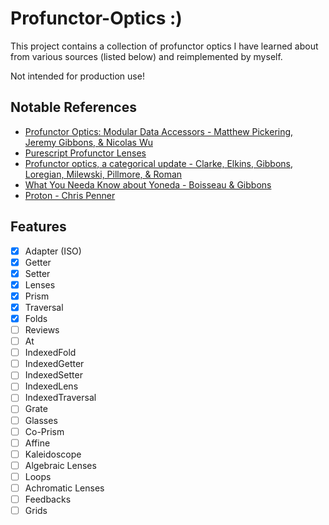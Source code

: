 # Profunctor-Optics :)

This project contains a collection of profunctor optics I have learned about from various sources (listed below) and reimplemented by myself.

Not intended for production use!

## Notable References
- [Profunctor Optics: Modular Data Accessors - Matthew Pickering, Jeremy Gibbons, & Nicolas Wu](http://www.cs.ox.ac.uk/people/jeremy.gibbons/publications/poptics.pdf)
- [Purescript Profunctor Lenses](https://pursuit.purescript.org/packages/purescript-profunctor-lenses/6.2.0)
- [Profunctor optics, a categorical update - Clarke, Elkins, Gibbons, Loregian, Milewski, Pillmore, & Roman](https://arxiv.org/pdf/2001.07488.pdf)
- [What You Needa Know about Yoneda - Boisseau & Gibbons](https://www.cs.ox.ac.uk/jeremy.gibbons/publications/proyo.pdf)
- [Proton - Chris Penner](https://github.com/chrispenner/proton)

## Features
- [x] Adapter (ISO)
- [x] Getter
- [x] Setter
- [x] Lenses
- [x] Prism
- [x] Traversal
- [x] Folds
- [ ] Reviews
- [ ] At
- [ ] IndexedFold
- [ ] IndexedGetter
- [ ] IndexedSetter
- [ ] IndexedLens
- [ ] IndexedTraversal
- [ ] Grate
- [ ] Glasses
- [ ] Co-Prism
- [ ] Affine
- [ ] Kaleidoscope
- [ ] Algebraic Lenses
- [ ] Loops
- [ ] Achromatic Lenses
- [ ] Feedbacks
- [ ] Grids
